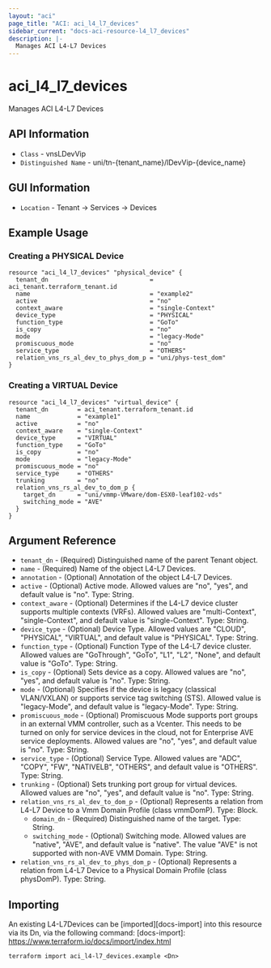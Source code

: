 ```yaml
---
layout: "aci"
page_title: "ACI: aci_l4_l7_devices"
sidebar_current: "docs-aci-resource-l4_l7_devices"
description: |-
  Manages ACI L4-L7 Devices
---
```


# aci_l4_l7_devices #

Manages ACI L4-L7 Devices

## API Information ##

* `Class` - vnsLDevVip
* `Distinguished Name` - uni/tn-{tenant_name}/lDevVip-{device_name}

## GUI Information ##

* `Location` - Tenant -> Services -> Devices


## Example Usage ##

### Creating a PHYSICAL Device ###

```hcl
resource "aci_l4_l7_devices" "physical_device" {
  tenant_dn                            = aci_tenant.terraform_tenant.id
  name                                 = "example2"
  active                               = "no"
  context_aware                        = "single-Context"
  device_type                          = "PHYSICAL"
  function_type                        = "GoTo"
  is_copy                              = "no"
  mode                                 = "legacy-Mode"
  promiscuous_mode                     = "no"
  service_type                         = "OTHERS"
  relation_vns_rs_al_dev_to_phys_dom_p = "uni/phys-test_dom"
}
```

### Creating a VIRTUAL Device ###

```hcl
resource "aci_l4_l7_devices" "virtual_device" {
  tenant_dn        = aci_tenant.terraform_tenant.id
  name             = "example1"
  active           = "no"
  context_aware    = "single-Context"
  device_type      = "VIRTUAL"
  function_type    = "GoTo"
  is_copy          = "no"
  mode             = "legacy-Mode"
  promiscuous_mode = "no"
  service_type     = "OTHERS"
  trunking         = "no"
  relation_vns_rs_al_dev_to_dom_p {
    target_dn      = "uni/vmmp-VMware/dom-ESX0-leaf102-vds"
    switching_mode = "AVE"
  }
}
```

## Argument Reference ##

* `tenant_dn` - (Required) Distinguished name of the parent Tenant object.
* `name` - (Required) Name of the object L4-L7 Devices.
* `annotation` - (Optional) Annotation of the object L4-L7 Devices.
* `active` - (Optional) Active mode. Allowed values are "no", "yes", and default value is "no". Type: String.
* `context_aware` - (Optional) Determines if the L4-L7 device cluster supports multiple contexts (VRFs). Allowed values are "multi-Context", "single-Context", and default value is "single-Context". Type: String.
* `device_type` - (Optional) Device Type. Allowed values are "CLOUD", "PHYSICAL", "VIRTUAL", and default value is "PHYSICAL". Type: String.
* `function_type` - (Optional) Function Type of the L4-L7 device cluster. Allowed values are "GoThrough", "GoTo", "L1", "L2", "None", and default value is "GoTo". Type: String.
* `is_copy` - (Optional) Sets device as a copy. Allowed values are "no", "yes", and default value is "no". Type: String.
* `mode` - (Optional) Specifies if the device is legacy (classical VLAN/VXLAN) or supports service tag switching (STS). Allowed value is "legacy-Mode", and default value is "legacy-Mode". Type: String.
* `promiscuous_mode` - (Optional) Promiscuous Mode supports port groups in an external VMM controller, such as a Vcenter. This needs to be turned on only for service devices in the cloud, not for Enterprise AVE service deployments. Allowed values are "no", "yes", and default value is "no". Type: String.
* `service_type` - (Optional) Service Type. Allowed values are "ADC", "COPY", "FW", "NATIVELB", "OTHERS", and default value is "OTHERS". Type: String.
* `trunking` - (Optional) Sets trunking port group for virtual devices. Allowed values are "no", "yes", and default value is "no". Type: String.
* `relation_vns_rs_al_dev_to_dom_p` - (Optional) Represents a relation from L4-L7 Device to a Vmm Domain Profile (class vmmDomP). Type: Block.
  * `domain_dn` - (Required) Distinguished name of the target. Type: String.
  * `switching_mode` - (Optional) Switching mode. Allowed values are "native", "AVE", and default value is "native". The value "AVE" is not supported with non-AVE VMM Domain. Type: String.
* `relation_vns_rs_al_dev_to_phys_dom_p` - (Optional) Represents a relation from L4-L7 Device to a Physical Domain Profile (class physDomP). Type: String.

## Importing ##

An existing L4-L7Devices can be [imported][docs-import] into this resource via its Dn, via the following command:
[docs-import]: https://www.terraform.io/docs/import/index.html


```
terraform import aci_l4-l7_devices.example <Dn>
```